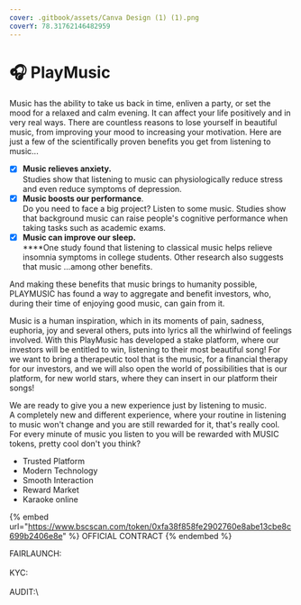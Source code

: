 ```yaml
---
cover: .gitbook/assets/Canva Design (1) (1).png
coverY: 78.31762146482959
---
```


# 🎧 PlayMusic

Music has the ability to take us back in time, enliven a party, or set the mood for a relaxed and calm evening. It can affect your life positively and in very real ways. There are countless reasons to lose yourself in beautiful music, from improving your mood to increasing your motivation. Here are just a few of the scientifically proven benefits you get from listening to music...

* [x] **Music relieves anxiety.**\
  Studies show that listening to music can physiologically reduce stress and even reduce symptoms of depression.
* [x] **Music boosts our performance**. \
  Do you need to face a big project? Listen to some music. Studies show that background music can raise people's cognitive performance when taking tasks such as academic exams.
* [x] **Music can improve our sleep.**\
  ****One study found that listening to classical music helps relieve insomnia symptoms in college students. Other research also suggests that music ...among other benefits.

And making these benefits that music brings to humanity possible, PLAYMUSIC has found a way to aggregate and benefit investors, who, during their time of enjoying good music, can gain from it.

Music is a human inspiration, which in its moments of pain, sadness, euphoria, joy and several others, puts into lyrics all the whirlwind of feelings involved. With this PlayMusic has developed a stake platform, where our investors will be entitled to win, listening to their most beautiful song! For we want to bring a therapeutic tool that is the music, for a financial therapy for our investors, and we will also open the world of possibilities that is our platform, for new world stars, where they can insert in our platform their songs!&#x20;

We are ready to give you a new experience just by listening to music.\
A completely new and different experience, where your routine in listening to music won't change and you are still rewarded for it, that's really cool. For every minute of music you listen to you will be rewarded with MUSIC tokens, pretty cool don't you think?

* Trusted Platform
* Modern Technology
* Smooth Interaction
* Reward Market
* Karaoke online

{% embed url="https://www.bscscan.com/token/0xfa38f858fe2902760e8abe13cbe8c699b2406e8e" %}
OFFICIAL CONTRACT
{% endembed %}

FAIRLAUNCH:\
\
KYC:\
\
AUDIT:\


